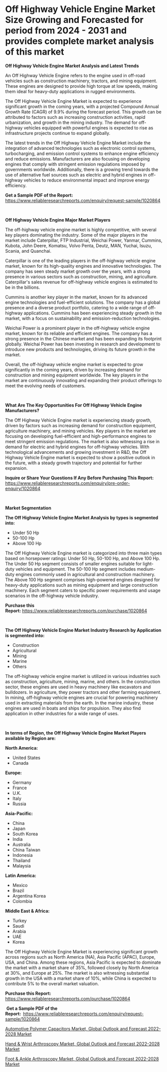 <p><h1>Off Highway Vehicle Engine Market Size Growing and Forecasted for period from 2024 - 2031 and provides complete market analysis of this market</h1></p><p><strong>Off Highway Vehicle Engine Market Analysis and Latest Trends</strong></p>
<p><p>An Off Highway Vehicle Engine refers to the engine used in off-road vehicles such as construction machinery, tractors, and mining equipment. These engines are designed to provide high torque at low speeds, making them ideal for heavy-duty applications in rugged environments.</p><p>The Off Highway Vehicle Engine Market is expected to experience significant growth in the coming years, with a projected Compound Annual Growth Rate (CAGR) of 9.9% during the forecast period. This growth can be attributed to factors such as increasing construction activities, rapid urbanization, and growth in the mining industry. The demand for off-highway vehicles equipped with powerful engines is expected to rise as infrastructure projects continue to expand globally.</p><p>The latest trends in the Off Highway Vehicle Engine Market include the integration of advanced technologies such as electronic control systems, turbocharging, and emission control systems to enhance engine efficiency and reduce emissions. Manufacturers are also focusing on developing engines that comply with stringent emission regulations imposed by governments worldwide. Additionally, there is a growing trend towards the use of alternative fuel sources such as electric and hybrid engines in off-highway vehicles to reduce environmental impact and improve energy efficiency.</p></p>
<p><strong>Get a Sample PDF of the Report:&nbsp;</strong> <a href="https://www.reliableresearchreports.com/enquiry/request-sample/1020864">https://www.reliableresearchreports.com/enquiry/request-sample/1020864</a></p>
<p>&nbsp;</p>
<p><strong>Off Highway Vehicle Engine Major Market Players</strong></p>
<p><p>The off-highway vehicle engine market is highly competitive, with several key players dominating the industry. Some of the major players in the market include Caterpillar, FTP Industrial, Weichai Power, Yanmar, Cummins, Kubota, John Deere, Komatsu, Volvo Penta, Deutz, MAN, Yuchai, Isuzu, Scania, and Quanchai.</p><p>Caterpillar is one of the leading players in the off-highway vehicle engine market, known for its high-quality engines and innovative technologies. The company has seen steady market growth over the years, with a strong presence in various sectors such as construction, mining, and agriculture. Caterpillar's sales revenue for off-highway vehicle engines is estimated to be in the billions.</p><p>Cummins is another key player in the market, known for its advanced engine technologies and fuel-efficient solutions. The company has a global presence and a diverse product portfolio, catering to a wide range of off-highway applications. Cummins has been experiencing steady growth in the market, with a focus on sustainability and emission-reduction technologies.</p><p>Weichai Power is a prominent player in the off-highway vehicle engine market, known for its reliable and efficient engines. The company has a strong presence in the Chinese market and has been expanding its footprint globally. Weichai Power has been investing in research and development to introduce new products and technologies, driving its future growth in the market.</p><p>Overall, the off-highway vehicle engine market is expected to grow significantly in the coming years, driven by increasing demand for construction and mining equipment worldwide. The key players in the market are continuously innovating and expanding their product offerings to meet the evolving needs of customers.</p></p>
<p>&nbsp;</p>
<p><strong>What Are The Key Opportunities For Off Highway Vehicle Engine Manufacturers?</strong></p>
<p><p>The Off Highway Vehicle Engine market is experiencing steady growth, driven by factors such as increasing demand for construction equipment, agriculture machinery, and mining vehicles. Key players in the market are focusing on developing fuel-efficient and high-performance engines to meet stringent emission regulations. The market is also witnessing a rise in demand for electric and hybrid engines for off-highway vehicles. With technological advancements and growing investment in R&D, the Off Highway Vehicle Engine market is expected to show a positive outlook in the future, with a steady growth trajectory and potential for further expansion.</p></p>
<p><strong>Inquire or Share Your Questions If Any Before Purchasing This Report:</strong> <a href="https://www.reliableresearchreports.com/enquiry/pre-order-enquiry/1020864">https://www.reliableresearchreports.com/enquiry/pre-order-enquiry/1020864</a></p>
<p>&nbsp;</p>
<p><strong>Market Segmentation</strong></p>
<p><strong>The Off Highway Vehicle Engine Market Analysis by types is segmented into:</strong></p>
<p><ul><li>Under 50 Hp</li><li>50-100 Hp</li><li>Above 100 Hp</li></ul></p>
<p><p>The Off Highway Vehicle Engine market is categorized into three main types based on horsepower ratings: Under 50 Hp, 50-100 Hp, and Above 100 Hp. The Under 50 Hp segment consists of smaller engines suitable for light-duty vehicles and equipment. The 50-100 Hp segment includes medium-duty engines commonly used in agricultural and construction machinery. The Above 100 Hp segment comprises high-powered engines designed for heavy-duty applications such as mining equipment and large construction machinery. Each segment caters to specific power requirements and usage scenarios in the off-highway vehicle industry.</p></p>
<p><strong>Purchase this Report:&nbsp;</strong><a href="https://www.reliableresearchreports.com/purchase/1020864">https://www.reliableresearchreports.com/purchase/1020864</a></p>
<p>&nbsp;</p>
<p><strong>The Off Highway Vehicle Engine Market Industry Research by Application is segmented into:</strong></p>
<p><ul><li>Construction</li><li>Agricultural</li><li>Mining</li><li>Marine</li><li>Others</li></ul></p>
<p><p>The off-highway vehicle engine market is utilized in various industries such as construction, agriculture, mining, marine, and others. In the construction sector, these engines are used in heavy machinery like excavators and bulldozers. In agriculture, they power tractors and other farming equipment. In mining, off-highway vehicle engines are crucial for powering machinery used in extracting materials from the earth. In the marine industry, these engines are used in boats and ships for propulsion. They also find application in other industries for a wide range of uses.</p></p>
<p>&nbsp;</p>
<p><strong>In terms of Region, the Off Highway Vehicle Engine Market Players available by Region are:</strong></p>
<p>
    <p> <strong> North America: </strong>
        <ul>
            <li>United States</li>
            <li>Canada</li>
        </ul>
        </p> 
    <p> <strong> Europe: </strong>
        <ul>
            <li>Germany</li>
            <li>France</li>
            <li>U.K.</li>
            <li>Italy</li>
            <li>Russia</li>
        </ul>
        </p> 
    <p> <strong> Asia-Pacific: </strong>
        <ul>
            <li>China</li>
            <li>Japan</li>
            <li>South Korea</li>
            <li>India</li>
            <li>Australia</li>
            <li>China Taiwan</li>
            <li>Indonesia</li>
            <li>Thailand</li>
            <li>Malaysia</li>
        </ul>
        </p> 
    <p> <strong> Latin America: </strong>
        <ul>
            <li>Mexico</li>
            <li>Brazil</li>
            <li>Argentina Korea</li>
            <li>Colombia</li>
        </ul>
        </p> 
    <p> <strong> Middle East & Africa: </strong>
        <ul>
            <li>Turkey</li>
            <li>Saudi</li>
            <li>Arabia</li>
            <li>UAE</li>
            <li>Korea</li>
        </ul>
    </p>
    </p>
<p><p>The Off Highway Vehicle Engine Market is experiencing significant growth across regions such as North America (NA), Asia Pacific (APAC), Europe, USA, and China. Among these regions, Asia Pacific is expected to dominate the market with a market share of 35%, followed closely by North America at 30%, and Europe at 25%. The market is also witnessing substantial growth in the USA with a market share of 10%, while China is expected to contribute 5% to the overall market valuation.</p></p>
<p><strong>Purchase this Report: </strong><a href="https://www.reliableresearchreports.com/purchase/1020864">https://www.reliableresearchreports.com/purchase/1020864</a></p>
<p>&nbsp;<strong>Get a Sample PDF of the Report:&nbsp;&nbsp;</strong><a href="https://www.reliableresearchreports.com/enquiry/request-sample/1020864">https://www.reliableresearchreports.com/enquiry/request-sample/1020864</a></p>
<p><strong></strong></p>
<p><p><a href="https://view.publitas.com/reportprime-1/automotive-polymer-capacitors-market-global-outlook-and-forecast-2022-2028-market-insights-market-players-and-forecast-till-2030/">Automotive Polymer Capacitors Market, Global Outlook and Forecast 2022-2028 Market</a></p><p><a href="https://view.publitas.com/reportprime-1/hand-wrist-arthroscopy-market-global-outlook-and-forecast-2022-2028-market-insights-market-players-and-forecast-till-2030/">Hand & Wrist Arthroscopy Market, Global Outlook and Forecast 2022-2028 Market</a></p><p><a href="https://view.publitas.com/reportprime-1/foot-ankle-arthroscopy-market-global-outlook-and-forecast-2022-2028-market-insights-market-players-and-forecast-till-2030/">Foot & Ankle Arthroscopy Market, Global Outlook and Forecast 2022-2028 Market</a></p></p>